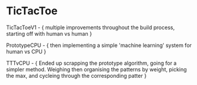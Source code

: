 # TicTacToe

TicTacToeV1 - { multiple improvements throughout the build process, starting off with human vs human }

PrototypeCPU - { then implementing a simple 'machine learning' system for human vs CPU }

TTTvCPU - { Ended up scrapping the prototype algorithm, going for a simpler method. Weighing then organising the patterns by weight, picking the max, and cycleing through the corresponding patter }
